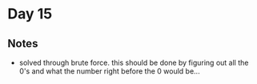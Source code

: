 # Day 15

## Notes
- solved through brute force. this should be done by figuring out all the 0's and what the number right before the 0 would be...
